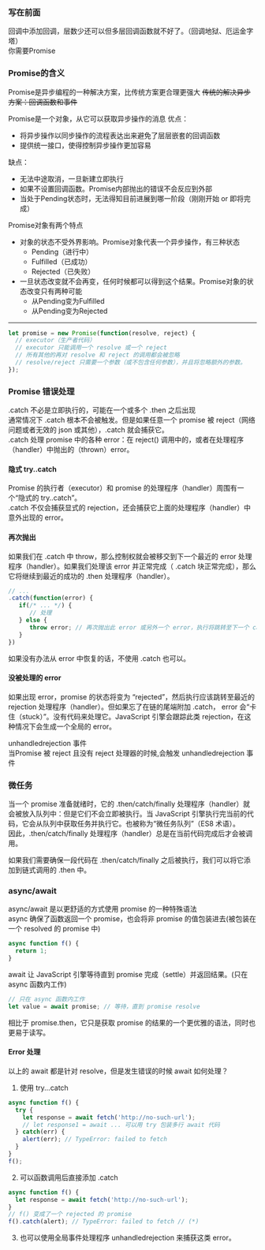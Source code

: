 ### 写在前面
回调中添加回调，层数少还可以但多层回调函数就不好了。（回调地狱、厄运金字塔）  
你需要Promise

### Promise的含义
Promise是异步编程的一种解决方案，比传统方案更合理更强大
~~传统的解决异步方案：回调函数和事件~~

Promise是一个对象，从它可以获取异步操作的消息
优点：
- 将异步操作以同步操作的流程表达出来避免了层层嵌套的回调函数
- 提供统一接口，使得控制异步操作更加容易

缺点：
- 无法中途取消，一旦新建立即执行
- 如果不设置回调函数。Promise内部抛出的错误不会反应到外部
- 当处于Pending状态时，无法得知目前进展到哪一阶段（刚刚开始 or 即将完成）

Promise对象有两个特点
- 对象的状态不受外界影响。Promise对象代表一个异步操作，有三种状态
   - Pending（进行中）
   - Fulfilled（已成功）
   - Rejected（已失败）
- 一旦状态改变就不会再变，任何时候都可以得到这个结果。Promise对象的状态改变只有两种可能
   - 从Pending变为Fulfilled
   - 从Pending变为Rejected

***
```js
let promise = new Promise(function(resolve, reject) {
  // executor（生产者代码）
  // executor 只能调用一个 resolve 或一个 reject
  // 所有其他的再对 resolve 和 reject 的调用都会被忽略
  // resolve/reject 只需要一个参数（或不包含任何参数），并且将忽略额外的参数。
});
```

### Promise 错误处理
.catch 不必是立即执行的，可能在一个或多个 .then 之后出现  
通常情况下 .catch 根本不会被触发。但是如果任意一个 promise 被 reject（网络问题或者无效的 json 或其他），.catch 就会捕获它。  
.catch 处理 promise 中的各种 error：在 reject() 调用中的，或者在处理程序（handler）中抛出的（thrown）error。
#### 隐式 try..catch
Promise 的执行者（executor）和 promise 的处理程序（handler）周围有一个“隐式的 try..catch”。  
.catch 不仅会捕获显式的 rejection，还会捕获它上面的处理程序（handler）中意外出现的 error。
#### 再次抛出
如果我们在 .catch 中 throw，那么控制权就会被移交到下一个最近的 error 处理程序（handler）。如果我们处理该 error 并正常完成（ .catch 块正常完成），那么它将继续到最近的成功的 .then 处理程序（handler）。
```js
// ...
.catch(function(error) {
   if(/* ... */) {
      // 处理
   } else {
      throw error; // 再次抛出此 error 或另外一个 error，执行将跳转至下一个 catch
   }
})
```
如果没有办法从 error 中恢复的话，不使用 .catch 也可以。
#### 没被处理的 error
如果出现 error，promise 的状态将变为 “rejected”，然后执行应该跳转至最近的 rejection 处理程序（handler）。但如果忘了在链的尾端附加 .catch， error 会“卡住（stuck）”。没有代码来处理它。JavaScript 引擎会跟踪此类 rejection，在这种情况下会生成一个全局的 error。  

unhandledrejection 事件  
当Promise 被 reject 且没有 reject 处理器的时候,会触发 unhandledrejection 事件

### 微任务
当一个 promise 准备就绪时，它的 .then/catch/finally 处理程序（handler）就会被放入队列中：但是它们不会立即被执行。当 JavaScript 引擎执行完当前的代码，它会从队列中获取任务并执行它。也被称为“微任务队列”（ES8 术语）。  
因此，.then/catch/finally 处理程序（handler）总是在当前代码完成后才会被调用。  

如果我们需要确保一段代码在 .then/catch/finally 之后被执行，我们可以将它添加到链式调用的 .then 中。
### async/await
async/await 是以更舒适的方式使用 promise 的一种特殊语法  
async 确保了函数返回一个 promise，也会将非 promise 的值包装进去(被包装在一个 resolved 的 promise 中)
```js
async function f() {
  return 1;
}
```
await 让 JavaScript 引擎等待直到 promise 完成（settle）并返回结果。(只在 async 函数内工作)
```js
// 只在 async 函数内工作
let value = await promise; // 等待，直到 promise resolve
```
相比于 promise.then，它只是获取 promise 的结果的一个更优雅的语法，同时也更易于读写。  
#### Error 处理
以上的 await 都是针对 resolve，但是发生错误的时候 await 如何处理？  
1. 使用 try...catch
```js
async function f() {
  try {
    let response = await fetch('http://no-such-url');
    // let response1 = await ... 可以用 try 包装多行 await 代码
  } catch(err) {
    alert(err); // TypeError: failed to fetch
  }
}
f();
```
2. 可以函数调用后直接添加 .catch
```js
async function f() {
  let response = await fetch('http://no-such-url');
}
// f() 变成了一个 rejected 的 promise
f().catch(alert); // TypeError: failed to fetch // (*)
```
3. 也可以使用全局事件处理程序 unhandledrejection 来捕获这类 error。
